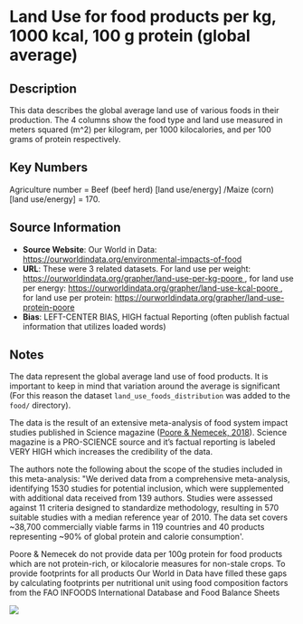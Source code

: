 # Land Use for food products per kg, 1000 kcal, 100 g protein (global average)

## Description 
This data describes the global average land use of various foods in their production.
The 4 columns show the food type and land use measured in meters squared (m^2) per kilogram, 
per 1000 kilocalories, and  per 100 grams of protein respectively.

## Key Numbers
Agriculture number = Beef (beef herd) [land use/energy] /Maize (corn) [land use/energy] = 170.

## Source Information

* **Source Website**: Our World in Data: https://ourworldindata.org/environmental-impacts-of-food
* **URL**: These were 3 related datasets. For land use per weight:
https://ourworldindata.org/grapher/land-use-per-kg-poore , for land use per energy:
https://ourworldindata.org/grapher/land-use-kcal-poore , for land use per protein:
https://ourworldindata.org/grapher/land-use-protein-poore
* **Bias**: LEFT-CENTER BIAS, HIGH factual Reporting 
(often publish factual information that utilizes loaded words)

## Notes 
The data represent the global average land use of food products.
It is important to keep in mind that variation around the average is significant
(For this reason the dataset `land_use_foods_distribution` was added to the `food/` directory).

The data is the result of an extensive meta-analysis of food system impact studies published in Science magazine
([Poore & Nemecek, 2018](https://science.sciencemag.org/content/360/6392/987)).
Science magazine is a PRO-SCIENCE source and it’s factual reporting is labeled
VERY HIGH which increases the credibility of the data.

The authors note the following about the scope of the studies included in this meta-analysis:
"We derived data from a comprehensive meta-analysis, identifying 1530 studies for potential
inclusion, which were supplemented with additional data received from 139 authors.
Studies were assessed against 11 criteria designed to standardize methodology,
resulting in 570 suitable studies with a median reference year of 2010.
The data set covers ~38,700 commercially viable farms in 119 countries and 40 products
representing ~90% of global protein and calorie consumption'.

Poore & Nemecek do not provide data per 100g protein for food
products which are not protein-rich, or kilocalorie measures for non-stale crops.
To provide footprints for all products Our World in Data have filled these gaps by calculating 
footprints per nutritional unit using food composition factors from the FAO INFOODS International 
Database and Food Balance Sheets

![](media/figure_file_name.png) 
